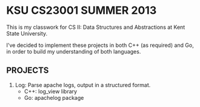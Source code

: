KSU CS23001 SUMMER 2013
=======================

This is my classwork for CS II: Data Structures and Abstractions at Kent State University.

I've decided to implement these projects in both C++ (as required) and Go, in order to build my understanding of both languages.

## PROJECTS

1. Log: Parse apache logs, output in a structured format.
   * C++: log_view library
   * Go: apachelog package
